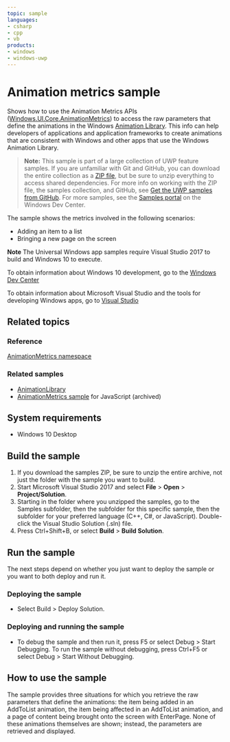 ```yaml
---
topic: sample
languages:
- csharp
- cpp
- vb
products:
- windows
- windows-uwp
---
```


<!---
  category: GraphicsAndAnimation
  samplefwlink: http://go.microsoft.com/fwlink/p/?LinkId=620484
--->

# Animation metrics sample

Shows how to use the Animation Metrics APIs ([Windows.UI.Core.AnimationMetrics](http://msdn.microsoft.com/library/windows/apps/br241916)) 
to access the raw parameters that define the animations in the Windows [Animation Library](http://msdn.microsoft.com/library/windows/apps/hh465165). 
This info can help developers of applications and application frameworks to create animations that are consistent with Windows and other 
apps that use the Windows Animation Library.

> **Note:** This sample is part of a large collection of UWP feature samples. 
> If you are unfamiliar with Git and GitHub, you can download the entire collection as a 
> [ZIP file](https://github.com/Microsoft/Windows-universal-samples/archive/master.zip), but be 
> sure to unzip everything to access shared dependencies. For more info on working with the ZIP file, 
> the samples collection, and GitHub, see [Get the UWP samples from GitHub](https://aka.ms/ovu2uq). 
> For more samples, see the [Samples portal](https://aka.ms/winsamples) on the Windows Dev Center. 

The sample shows the metrics involved in the following scenarios:

- Adding an item to a list
- Bringing a new page on the screen

**Note** The Universal Windows app samples require Visual Studio 2017 to build and Windows 10 to execute.
 
To obtain information about Windows 10 development, go to the [Windows Dev Center](http://go.microsoft.com/fwlink/?LinkID=532421)

To obtain information about Microsoft Visual Studio and the tools for developing Windows apps, go to [Visual Studio](http://go.microsoft.com/fwlink/?LinkID=532422)

## Related topics

### Reference

[AnimationMetrics namespace](https://msdn.microsoft.com/library/windows/apps/windows.ui.core.animationmetrics.aspx)

### Related samples

* [AnimationLibrary](/Samples/AnimationLibrary)
* [AnimationMetrics sample](/archived/AnimationMetrics/) for JavaScript (archived)

## System requirements

* Windows 10 Desktop

## Build the sample

1. If you download the samples ZIP, be sure to unzip the entire archive, not just the folder with the sample you want to build. 
2. Start Microsoft Visual Studio 2017 and select **File** \> **Open** \> **Project/Solution**.
3. Starting in the folder where you unzipped the samples, go to the Samples subfolder, then the subfolder for this specific sample, then the subfolder for your preferred language (C++, C#, or JavaScript). Double-click the Visual Studio Solution (.sln) file.
4. Press Ctrl+Shift+B, or select **Build** \> **Build Solution**.

## Run the sample

The next steps depend on whether you just want to deploy the sample or you want to both deploy and run it.

### Deploying the sample

- Select Build > Deploy Solution. 

### Deploying and running the sample

- To debug the sample and then run it, press F5 or select Debug >  Start Debugging. To run the sample without debugging, press Ctrl+F5 or select Debug > Start Without Debugging. 

## How to use the sample

The sample provides three situations for which you retrieve the raw parameters that define the animations: the item being added in an AddToList animation, the item being affected in an AddToList animation, and a page of content being brought onto the screen with EnterPage. None of these animations themselves are shown; instead, the parameters are retrieved and displayed.

